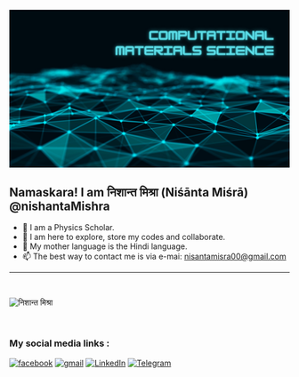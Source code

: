 ![Header](computational_material_science.png)


## Namaskara! I am निशान्त मिश्रा (Niśānta Miśrā) @nishantaMishra 

- 🔭 I am a Physics Scholar.
- 🌱 I am here to explore, store my codes and collaborate.
- 👯 My mother language is the Hindi language.
- 📫 The best way to contact me is via e-mai: nisantamisra00@gmail.com

<hr/>
<br>
<p align="left"> <img src="https://komarev.com/ghpvc/?username=nishantaMishra&label=Profile%20Views&color=0e75b6&style=flat" alt="निशान्त मिश्रा" /> </p>
<br>

### My social media links :
[![facebook](https://img.shields.io/badge/Facebook-1877F2?style=for-the-badge&logo=facebook&logoColor=white)](https://www.facebook.com/profile.php?id=100046365577017)
[![gmail](https://img.shields.io/badge/-GMAIL-D14836?style=for-the-badge&logo=gmail&logoColor=white)](mailto:nisantamisra00@gmail.com)
[![LinkedIn](https://img.shields.io/badge/-LINKEDIN-0077B5?style=for-the-badge&logo=linkedin&logoColor=white)](https://www.linkedin.com/in/%E0%A4%A8%E0%A4%BF%E0%A4%B6%E0%A4%BE%E0%A4%A8%E0%A5%8D%E0%A4%A4-%E0%A4%AE%E0%A4%BF%E0%A4%B6%E0%A5%8D%E0%A4%B0%E0%A4%BE)
[![Telegram](https://img.shields.io/badge/Telegram-2CA5E0?style=for-the-badge&logo=telegram&logoColor=white)](http://t.me/nishanta_mishra)
 <!-- https://dev.to/envoy_/150-badges-for-github-pnk-->


<!---
nishantaMishra/nishantaMishra is a ✨ special ✨ repository.
--->
